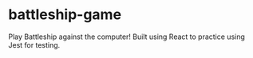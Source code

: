 # battleship-game
Play Battleship against the computer! Built using React to practice using Jest for testing. 

